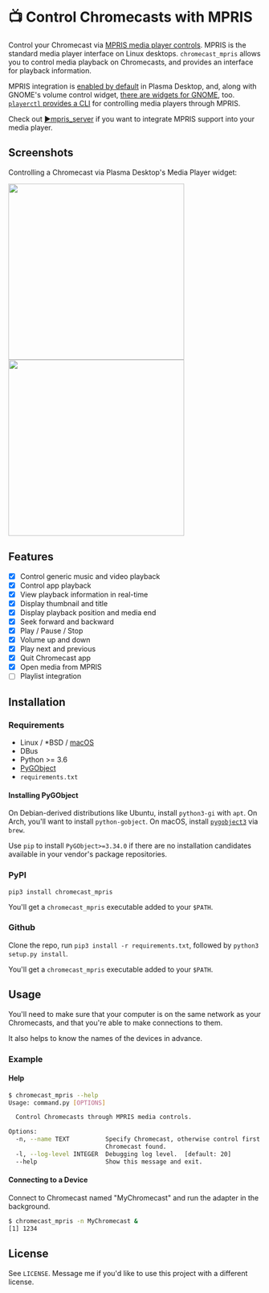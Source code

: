 # 📺 Control Chromecasts with MPRIS
Control your Chromecast via [MPRIS media player controls](https://specifications.freedesktop.org/mpris-spec/2.2/). MPRIS is the standard media player interface on Linux desktops.
`chromecast_mpris` allows you to control media playback on Chromecasts, and provides an interface for playback information.

MPRIS integration is [enabled by default](https://github.com/KDE/plasma-workspace/tree/master/applets/mediacontroller) in Plasma Desktop, and, along with GNOME's volume control widget, [there are widgets for GNOME](https://extensions.gnome.org/extension/1379/mpris-indicator-button/), too. [`playerctl` provides a CLI](https://github.com/altdesktop/playerctl) for controlling media players through MPRIS.

Check out [▶️mpris_server](https://github.com/alexdelorenzo/mpris_server) if you want to integrate MPRIS support into your media player.

## Screenshots

Controlling a Chromecast via Plasma Desktop's Media Player widget:

<img src="https://github.com/alexdelorenzo/chromecast_mpris/raw/master/assets/mpris_widget.png" height="350" /> <img src="https://github.com/alexdelorenzo/chromecast_mpris/raw/master/assets/mpris_bar.png" height="350" />


## Features
  * [x] Control generic music and video playback
  * [x] Control app playback
  * [x] View playback information in real-time
  * [x] Display thumbnail and title
  * [x] Display playback position and media end
  * [x] Seek forward and backward
  * [x] Play / Pause / Stop
  * [x] Volume up and down
  * [x] Play next and previous
  * [x] Quit Chromecast app
  * [x] Open media from MPRIS
  * [ ] Playlist integration

## Installation
### Requirements
 - Linux / *BSD / [macOS](https://github.com/zbentley/dbus-osx-examples)
 - DBus
 - Python >= 3.6
 - [PyGObject](https://pypi.org/project/PyGObject/)
 - `requirements.txt`
 
#### Installing PyGObject
On Debian-derived distributions like Ubuntu, install `python3-gi` with `apt`. On Arch, you'll want to install `python-gobject`. On macOS, install [`pygobject3`](https://formulae.brew.sh/formula/pygobject3) via `brew`.

Use `pip` to install `PyGObject>=3.34.0` if there are no installation candidates available in your vendor's package repositories.

### PyPI
`pip3 install chromecast_mpris`

You'll get a `chromecast_mpris` executable added to your `$PATH`.


### Github
Clone the repo, run `pip3 install -r requirements.txt`, followed by `python3 setup.py install`. 

You'll get a `chromecast_mpris` executable added to your `$PATH`.

## Usage
You'll need to make sure that your computer is on the same network as your Chromecasts, and that you're able to make connections to them. 

It also helps to know the names of the devices in advance.

### Example
#### Help
```bash
$ chromecast_mpris --help
Usage: command.py [OPTIONS]

  Control Chromecasts through MPRIS media controls.

Options:
  -n, --name TEXT          Specify Chromecast, otherwise control first
                           Chromecast found.
  -l, --log-level INTEGER  Debugging log level.  [default: 20]
  --help                   Show this message and exit.
```

#### Connecting to a Device
Connect to Chromecast named "MyChromecast" and run the adapter in the background.
```bash
$ chromecast_mpris -n MyChromecast &
[1] 1234
```

## License
See `LICENSE`. Message me if you'd like to use this project with a different license.
